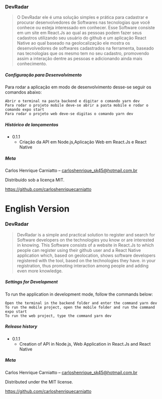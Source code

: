 ### DevRadar
> O DevRadar ele é uma solução simples e prática para cadastrar e procurar desenvolvedores de Softwares nas tecnologias que você conhece ou esteja interessado em conhecer.
Esse Software consiste em um site em React.Js ao qual as pessoas podem fazer seus cadastros utilizando seu usuário do github e um aplicação React Native ao qual baseado na geolocalização ele mostra os desenvolvedores de softwares cadastrados na ferramenta, baseado nas tecnologias que os mesmo tem no seu cadastro, promovendo assim a interação dentre as pessoas e adicionando ainda mais conhecimento.

##### Configuração para Desenvolvimento

Para rodar a aplicação em modo de desenvolvimento desse-se seguir os comandos abaixo:

```
Abrir o terminal na pasta backend e digitar o comando yarn dev
Para rodar o projeto mobile deve-se abrir a pasta mobile e rodar o comando expo start
Para rodar o projeto web deve-se digitas o comando yarn dev
```

##### Histórico de lançamentos

* 0.1.1
    * Criação da API em Node.js,Aplicação Web em React.Js e React Native

##### Meta

Carlos Henrique Carniatto – carloshenrique_sk45@hotmail.com.br

Distribuído sob a licença MIT.

https://github.com/carloshenriquecarniatto

[npm-image]: https://img.shields.io/npm/v/datadog-metrics.svg?style=flat-square
[npm-url]: https://npmjs.org/package/datadog-metrics
[npm-downloads]: https://img.shields.io/npm/dm/datadog-metrics.svg?style=flat-square
[travis-image]: https://img.shields.io/travis/dbader/node-datadog-metrics/master.svg?style=flat-square
[travis-url]: https://travis-ci.org/dbader/node-datadog-metrics
[wiki]: https://github.com/seunome/seuprojeto/wiki

# English Version

### DevRadar
> DevRadar is a simple and practical solution to register and search for Software developers on the technologies you know or are interested in knowing.
This Software consists of a website in React.Js to which people can register using their github user and a React Native application which, based on geolocation, shows software developers registered with the tool, based on the technologies they have. in your registration, thus promoting interaction among people and adding even more knowledge.

##### Settings for Development

To run the application in development mode, follow the commands below:

```
Open the terminal in the backend folder and enter the command yarn dev
To run the mobile project, open the mobile folder and run the command expo start
To run the web project, type the command yarn dev
```

##### Release history

* 0.1.1
    * Creation of API in Node.js, Web Application in React.Js and React Native

##### Meta

Carlos Henrique Carniatto – carloshenrique_sk45@hotmail.com.br

Distributed under the MIT license.

https://github.com/carloshenriquecarniatto

[npm-image]: https://img.shields.io/npm/v/datadog-metrics.svg?style=flat-square
[npm-url]: https://npmjs.org/package/datadog-metrics
[npm-downloads]: https://img.shields.io/npm/dm/datadog-metrics.svg?style=flat-square
[travis-image]: https://img.shields.io/travis/dbader/node-datadog-metrics/master.svg?style=flat-square
[travis-url]: https://travis-ci.org/dbader/node-datadog-metrics
[wiki]: https://github.com/seunome/seuprojeto/wiki

